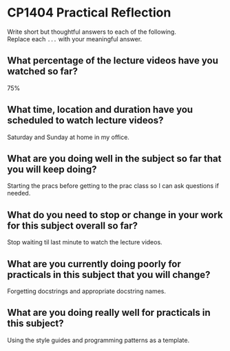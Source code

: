 # CP1404 Practical Reflection

Write short but thoughtful answers to each of the following.  
Replace each `...` with your meaningful answer.

## What percentage of the lecture videos have you watched so far?

75%

## What time, location and duration have you scheduled to watch lecture videos?

Saturday and Sunday at home in my office.

## What are you doing well in the subject so far that you will keep doing?

Starting the pracs before getting to the prac class so I can ask questions if needed.

## What do you need to stop or change in your work for this subject overall so far?

Stop waiting til last minute to watch the lecture videos.

## What are you currently doing poorly for practicals in this subject that you will change?

Forgetting docstrings and appropriate docstring names.

## What are you doing really well for practicals in this subject?

Using the style guides and programming patterns as a template.